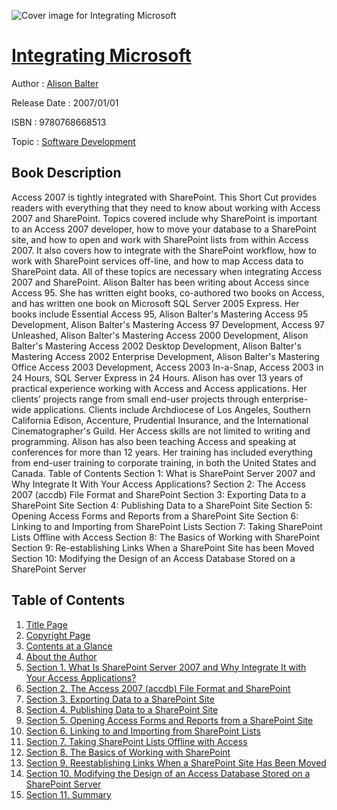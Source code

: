 ![Cover image for Integrating Microsoft](https://imgdetail.ebookreading.net/cover/cover/software_development/EB9780768668513.jpg)

[Integrating Microsoft](https://ebookreading.net/view/book/Integrating+Microsoft-EB9780768668513_1.html "Integrating Microsoft")
====================================================================================================================

Author : [Alison Balter](https://ebookreading.net/search/author/Alison+Balter)

Release Date : 2007/01/01

ISBN : 9780768668513

Topic : [Software Development](https://ebookreading.net/search/category/software-development)

Book Description
-----------------

Access 2007 is tightly integrated with SharePoint. This Short Cut provides readers with everything that they need to know about working with Access 2007 and SharePoint. Topics covered include why SharePoint is important to an Access 2007 developer, how to move your database to a SharePoint site, and how to open and work with SharePoint lists from within Access 2007. It also covers how to integrate with the SharePoint workflow, how to work with SharePoint services off-line, and how to map Access data to SharePoint data. All of these topics are necessary when integrating Access 2007 and SharePoint.
Alison Balter has been writing about Access since Access 95. She has written eight books, co-authored two books on Access, and has written one book on Microsoft SQL Server 2005 Express. Her books include Essential Access 95, Alison Balter's Mastering Access 95 Development, Alison Balter's Mastering Access 97 Development, Access 97 Unleashed, Alison Balter's Mastering Access 2000 Development, Alison Balter's Mastering Access 2002 Desktop Development, Alison Balter's Mastering Access 2002 Enterprise Development, Alison Balter's Mastering Office Access 2003 Development, Access 2003 In-a-Snap, Access 2003 in 24 Hours, SQL Server Express in 24 Hours.
Alison has over 13 years of practical experience working with Access and Access applications. Her clients’ projects range from small end-user projects through enterprise-wide applications. Clients include Archdiocese of Los Angeles, Southern California Edison, Accenture, Prudential Insurance, and the International Cinematographer's Guild.
Her Access skills are not limited to writing and programming. Alison has also been teaching Access and speaking at conferences for more than 12 years. Her training has included everything from end-user training to corporate training, in both the United States and Canada.
Table of Contents
Section 1: What is SharePoint Server 2007 and Why Integrate It With Your Access Applications?
Section 2: The Access 2007 (accdb) File Format and SharePoint
Section 3: Exporting Data to a SharePoint Site
Section 4: Publishing Data to a SharePoint Site
Section 5: Opening Access Forms and Reports from a SharePoint Site
Section 6: Linking to and Importing from SharePoint Lists
Section 7: Taking SharePoint Lists Offline with Access
Section 8: The Basics of Working with SharePoint
Section 9: Re-establishing Links When a SharePoint Site has been Moved
Section 10: Modifying the Design of an Access Database Stored on a SharePoint Server
              
Table of Contents
-----------------

1. [Title Page](https://ebookreading.net/view/book/Integrating+Microsoft-EB9780768668513_2.html)
1. [Copyright Page](https://ebookreading.net/view/book/Integrating+Microsoft-EB9780768668513_3.html)
1. [Contents at a Glance](https://ebookreading.net/view/book/Integrating+Microsoft-EB9780768668513_4.html)
1. [About the Author](https://ebookreading.net/view/book/Integrating+Microsoft-EB9780768668513_5.html)
1. [Section 1. What Is SharePoint Server 2007 and Why Integrate It with Your Access Applications?](https://ebookreading.net/view/book/Integrating+Microsoft-EB9780768668513_6.html)
1. [Section 2. The Access 2007 (accdb) File Format and SharePoint](https://ebookreading.net/view/book/Integrating+Microsoft-EB9780768668513_7.html)
1. [Section 3. Exporting Data to a SharePoint Site](https://ebookreading.net/view/book/Integrating+Microsoft-EB9780768668513_8.html)
1. [Section 4. Publishing Data to a SharePoint Site](https://ebookreading.net/view/book/Integrating+Microsoft-EB9780768668513_9.html)
1. [Section 5. Opening Access Forms and Reports from a SharePoint Site](https://ebookreading.net/view/book/Integrating+Microsoft-EB9780768668513_10.html)
1. [Section 6. Linking to and Importing from SharePoint Lists](https://ebookreading.net/view/book/Integrating+Microsoft-EB9780768668513_11.html)
1. [Section 7. Taking SharePoint Lists Offline with Access](https://ebookreading.net/view/book/Integrating+Microsoft-EB9780768668513_12.html)
1. [Section 8. The Basics of Working with SharePoint](https://ebookreading.net/view/book/Integrating+Microsoft-EB9780768668513_13.html)
1. [Section 9. Reestablishing Links When a SharePoint Site Has Been Moved](https://ebookreading.net/view/book/Integrating+Microsoft-EB9780768668513_14.html)
1. [Section 10. Modifying the Design of an Access Database Stored on a SharePoint Server](https://ebookreading.net/view/book/Integrating+Microsoft-EB9780768668513_15.html)
1. [Section 11. Summary](https://ebookreading.net/view/book/Integrating+Microsoft-EB9780768668513_16.html)
